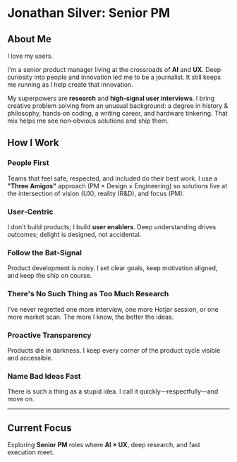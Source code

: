 # Jonathan Silver: Senior PM

## About Me

I love my users.

I'm a senior product manager living at the crossroads of **AI** and **UX**. Deep curiosity into people and innovation led me to be a journalist. It still keeps me running as I help create that innovation.

My superpowers are **research** and **high‑signal user interviews**. I bring creative problem solving from an unusual background: a degree in history & philosophy, hands‑on coding, a writing career, and hardware tinkering. That mix helps me see non‑obvious solutions and ship them.

## How I Work

### People First
Teams that feel safe, respected, and included do their best work. I use a **"Three Amigos"** approach (PM × Design × Engineering) so solutions live at the intersection of vision (UX), reality (R&D), and focus (PM).

### User‑Centric
I don't build products; I build **user enablers**. Deep understanding drives outcomes; delight is designed, not accidental.

### Follow the Bat‑Signal
Product development is noisy. I set clear goals, keep motivation aligned, and keep the ship on course.

### There's No Such Thing as Too Much Research
I've never regretted one more interview, one more Hotjar session, or one more market scan. The more I know, the better the ideas.

### Proactive Transparency
Products die in darkness. I keep every corner of the product cycle visible and accessible.

### Name Bad Ideas Fast
There is such a thing as a stupid idea. I call it quickly—respectfully—and move on.

---

## Current Focus

Exploring **Senior PM** roles where **AI × UX**, deep research, and fast execution meet.